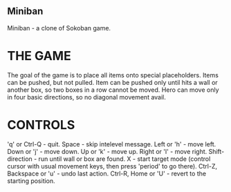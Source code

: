 Miniban
-------

Miniban - a clone of Sokoban game.

THE GAME
========

The goal of the game is to place all items onto special placeholders.
Items can be pushed, but not pulled.
Item can be pushed only until hits a wall or another box, so two boxes in a row cannot be moved.
Hero can move only in four basic directions, so no diagonal movement avail.

CONTROLS
========

'q' or Ctrl-Q - quit.
Space - skip intelevel message.
Left or 'h' - move left.
Down or 'j' - move down.
Up or 'k' - move up.
Right or 'l' - move right.
Shift-direction - run until wall or box are found.
X - start target mode (control cursor with usual movement keys, then press 'period' to go there).
Ctrl-Z, Backspace or 'u' - undo last action.
Ctrl-R, Home or 'U' - revert to the starting position.

